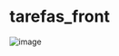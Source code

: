 # tarefas_front
![image](https://user-images.githubusercontent.com/96634781/165355535-bc272005-ab36-420c-8ad2-fb276bfc995c.png)



